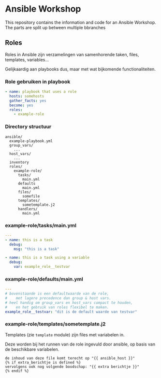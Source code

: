 # Ansible Workshop
This repository contains the information and code for an Ansible Workshop. The parts are split up between multiple bbranches

## Roles

Roles in Ansible zijn verzamelingen van samenhorende taken, files, templates, variables...

Gelijkaardig aan playbooks dus, maar met wat bijkomende functionaliteiten.

### Role gebruiken in playbook

```yaml
- name: playbook that uses a role
  hosts: somehosts
  gather_facts: yes
  become: yes
  roles:
  	- example-role
```

### Directory structuur

```
ansible/
  example-playbook.yml
  group_vars/
    ...
  host_vars/
    ...
  inventory
  roles/
    example-role/
	  tasks/
	    main.yml
	  defaults
	    main.yml
	  files/
	    somefile
	  templates/
	    sometemplate.j2
	  handlers/
	    main.yml
```

### example-role/tasks/main.yml
```yaml
---
- name: this is a task 
  debug:
    msg: "this is a task"

- name: this is a task using a variable
  debug:
    var: example_role__testvar
```

### example-role/defaults/main.yml
```yaml
---
# bovenstaande is een defaultwaarde van de role, 
#    met lagere precedence dan group & host vars.
# heel handig om group_vars en host_vars compact te houden,
#    en het gebruik van roles flexibel te maken.
example_role__testvar: "dit is de default waarde van testvar"
```

### example-role/templates/sometemplate.j2
Templates (zie ```template``` module) zijn files met variabelen in. 

Deze worden bij het runnen van de role ingevuld door ansible, op basis van de beschikbare variabelen.

```jinja2
de inhoud van deze file komt terecht op "{{ ansible_host }}"
{% if extra_berichtje is defined %}
vervolgens ook nog volgende boodschap: "{{ extra berichtje }}"
{% endif %}
```

